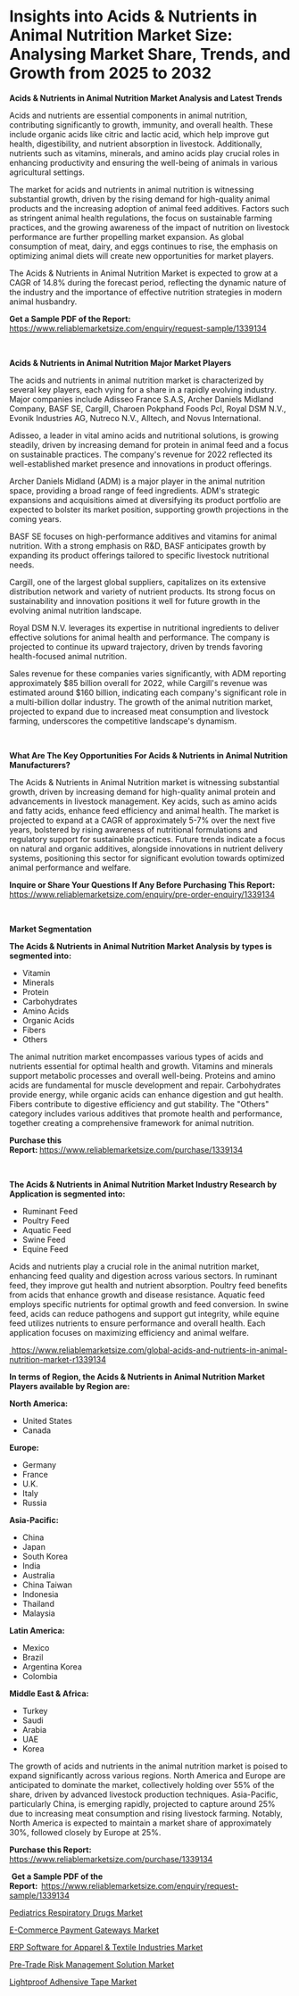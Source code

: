 <p><h1>Insights into Acids & Nutrients in Animal Nutrition Market Size: Analysing Market Share, Trends, and Growth from 2025 to 2032</h1></p><p><strong>Acids & Nutrients in Animal Nutrition Market Analysis and Latest Trends</strong></p>
<p><p>Acids and nutrients are essential components in animal nutrition, contributing significantly to growth, immunity, and overall health. These include organic acids like citric and lactic acid, which help improve gut health, digestibility, and nutrient absorption in livestock. Additionally, nutrients such as vitamins, minerals, and amino acids play crucial roles in enhancing productivity and ensuring the well-being of animals in various agricultural settings.</p><p>The market for acids and nutrients in animal nutrition is witnessing substantial growth, driven by the rising demand for high-quality animal products and the increasing adoption of animal feed additives. Factors such as stringent animal health regulations, the focus on sustainable farming practices, and the growing awareness of the impact of nutrition on livestock performance are further propelling market expansion. As global consumption of meat, dairy, and eggs continues to rise, the emphasis on optimizing animal diets will create new opportunities for market players.</p><p>The Acids & Nutrients in Animal Nutrition Market is expected to grow at a CAGR of 14.8% during the forecast period, reflecting the dynamic nature of the industry and the importance of effective nutrition strategies in modern animal husbandry.</p></p>
<p><strong>Get a Sample PDF of the Report:&nbsp;</strong> <a href="https://www.reliablemarketsize.com/enquiry/request-sample/1339134?utm_campaign=1897&utm_medium=2&utm_source=Github&utm_content=ia&utm_term=08012025&utm_id=acids-nutrients-in-animal-nutrition">https://www.reliablemarketsize.com/enquiry/request-sample/1339134</a></p>
<p>&nbsp;</p>
<p><strong>Acids & Nutrients in Animal Nutrition Major Market Players</strong></p>
<p><p>The acids and nutrients in animal nutrition market is characterized by several key players, each vying for a share in a rapidly evolving industry. Major companies include Adisseo France S.A.S, Archer Daniels Midland Company, BASF SE, Cargill, Charoen Pokphand Foods Pcl, Royal DSM N.V., Evonik Industries AG, Nutreco N.V., Alltech, and Novus International.</p><p>Adisseo, a leader in vital amino acids and nutritional solutions, is growing steadily, driven by increasing demand for protein in animal feed and a focus on sustainable practices. The company's revenue for 2022 reflected its well-established market presence and innovations in product offerings.</p><p>Archer Daniels Midland (ADM) is a major player in the animal nutrition space, providing a broad range of feed ingredients. ADM's strategic expansions and acquisitions aimed at diversifying its product portfolio are expected to bolster its market position, supporting growth projections in the coming years.</p><p>BASF SE focuses on high-performance additives and vitamins for animal nutrition. With a strong emphasis on R&D, BASF anticipates growth by expanding its product offerings tailored to specific livestock nutritional needs. </p><p>Cargill, one of the largest global suppliers, capitalizes on its extensive distribution network and variety of nutrient products. Its strong focus on sustainability and innovation positions it well for future growth in the evolving animal nutrition landscape.</p><p>Royal DSM N.V. leverages its expertise in nutritional ingredients to deliver effective solutions for animal health and performance. The company is projected to continue its upward trajectory, driven by trends favoring health-focused animal nutrition.</p><p>Sales revenue for these companies varies significantly, with ADM reporting approximately $85 billion overall for 2022, while Cargill's revenue was estimated around $160 billion, indicating each company's significant role in a multi-billion dollar industry. The growth of the animal nutrition market, projected to expand due to increased meat consumption and livestock farming, underscores the competitive landscape's dynamism.</p></p>
<p>&nbsp;</p>
<p><strong>What Are The Key Opportunities For Acids & Nutrients in Animal Nutrition Manufacturers?</strong></p>
<p><p>The Acids & Nutrients in Animal Nutrition market is witnessing substantial growth, driven by increasing demand for high-quality animal protein and advancements in livestock management. Key acids, such as amino acids and fatty acids, enhance feed efficiency and animal health. The market is projected to expand at a CAGR of approximately 5-7% over the next five years, bolstered by rising awareness of nutritional formulations and regulatory support for sustainable practices. Future trends indicate a focus on natural and organic additives, alongside innovations in nutrient delivery systems, positioning this sector for significant evolution towards optimized animal performance and welfare.</p></p>
<p><strong>Inquire or Share Your Questions If Any Before Purchasing This Report:</strong> <a href="https://www.reliablemarketsize.com/enquiry/pre-order-enquiry/1339134?utm_campaign=1897&utm_medium=2&utm_source=Github&utm_content=ia&utm_term=08012025&utm_id=acids-nutrients-in-animal-nutrition">https://www.reliablemarketsize.com/enquiry/pre-order-enquiry/1339134</a></p>
<p>&nbsp;</p>
<p><strong>Market Segmentation</strong></p>
<p><strong>The Acids & Nutrients in Animal Nutrition Market Analysis by types is segmented into:</strong></p>
<p><ul><li>Vitamin</li><li>Minerals</li><li>Protein</li><li>Carbohydrates</li><li>Amino Acids</li><li>Organic Acids</li><li>Fibers</li><li>Others</li></ul></p>
<p><p>The animal nutrition market encompasses various types of acids and nutrients essential for optimal health and growth. Vitamins and minerals support metabolic processes and overall well-being. Proteins and amino acids are fundamental for muscle development and repair. Carbohydrates provide energy, while organic acids can enhance digestion and gut health. Fibers contribute to digestive efficiency and gut stability. The "Others" category includes various additives that promote health and performance, together creating a comprehensive framework for animal nutrition.</p></p>
<p><strong>Purchase this Report:&nbsp;</strong><a href="https://www.reliablemarketsize.com/purchase/1339134?utm_campaign=1897&utm_medium=2&utm_source=Github&utm_content=ia&utm_term=08012025&utm_id=acids-nutrients-in-animal-nutrition">https://www.reliablemarketsize.com/purchase/1339134</a></p>
<p>&nbsp;</p>
<p><strong>The Acids & Nutrients in Animal Nutrition Market Industry Research by Application is segmented into:</strong></p>
<p><ul><li>Ruminant Feed</li><li>Poultry Feed</li><li>Aquatic Feed</li><li>Swine Feed</li><li>Equine Feed</li></ul></p>
<p><p>Acids and nutrients play a crucial role in the animal nutrition market, enhancing feed quality and digestion across various sectors. In ruminant feed, they improve gut health and nutrient absorption. Poultry feed benefits from acids that enhance growth and disease resistance. Aquatic feed employs specific nutrients for optimal growth and feed conversion. In swine feed, acids can reduce pathogens and support gut integrity, while equine feed utilizes nutrients to ensure performance and overall health. Each application focuses on maximizing efficiency and animal welfare.</p></p>
<p><a href="https://www.reliablemarketsize.com/global-acids-and-nutrients-in-animal-nutrition-market-r1339134?utm_campaign=1897&utm_medium=2&utm_source=Github&utm_content=ia&utm_term=08012025&utm_id=acids-nutrients-in-animal-nutrition">&nbsp;https://www.reliablemarketsize.com/global-acids-and-nutrients-in-animal-nutrition-market-r1339134</a></p>
<p><strong>In terms of Region, the Acids & Nutrients in Animal Nutrition Market Players available by Region are:</strong></p>
<p>
    <p> <strong> North America: </strong>
        <ul>
            <li>United States</li>
            <li>Canada</li>
        </ul>
        </p> 
    <p> <strong> Europe: </strong>
        <ul>
            <li>Germany</li>
            <li>France</li>
            <li>U.K.</li>
            <li>Italy</li>
            <li>Russia</li>
        </ul>
        </p> 
    <p> <strong> Asia-Pacific: </strong>
        <ul>
            <li>China</li>
            <li>Japan</li>
            <li>South Korea</li>
            <li>India</li>
            <li>Australia</li>
            <li>China Taiwan</li>
            <li>Indonesia</li>
            <li>Thailand</li>
            <li>Malaysia</li>
        </ul>
        </p> 
    <p> <strong> Latin America: </strong>
        <ul>
            <li>Mexico</li>
            <li>Brazil</li>
            <li>Argentina Korea</li>
            <li>Colombia</li>
        </ul>
        </p> 
    <p> <strong> Middle East & Africa: </strong>
        <ul>
            <li>Turkey</li>
            <li>Saudi</li>
            <li>Arabia</li>
            <li>UAE</li>
            <li>Korea</li>
        </ul>
    </p>
    </p>
<p><p>The growth of acids and nutrients in the animal nutrition market is poised to expand significantly across various regions. North America and Europe are anticipated to dominate the market, collectively holding over 55% of the share, driven by advanced livestock production techniques. Asia-Pacific, particularly China, is emerging rapidly, projected to capture around 25% due to increasing meat consumption and rising livestock farming. Notably, North America is expected to maintain a market share of approximately 30%, followed closely by Europe at 25%.</p></p>
<p><strong>Purchase this Report: </strong><a href="https://www.reliablemarketsize.com/purchase/1339134?utm_campaign=1897&utm_medium=2&utm_source=Github&utm_content=ia&utm_term=08012025&utm_id=acids-nutrients-in-animal-nutrition">https://www.reliablemarketsize.com/purchase/1339134</a></p>
<p>&nbsp;<strong>Get a Sample PDF of the Report:&nbsp;&nbsp;</strong><a href="https://www.reliablemarketsize.com/enquiry/request-sample/1339134?utm_campaign=1897&utm_medium=2&utm_source=Github&utm_content=ia&utm_term=08012025&utm_id=acids-nutrients-in-animal-nutrition">https://www.reliablemarketsize.com/enquiry/request-sample/1339134</a></p>
<p><strong></strong></p>
<p><p><a href="https://www.linkedin.com/pulse/pediatrics-respiratory-drugs-market-global-share-ranking-overall-sales-1udhe?utm_campaign=1897&utm_medium=2&utm_source=Github&utm_content=ia&utm_term=08012025&utm_id=acids-nutrients-in-animal-nutrition">Pediatrics Respiratory Drugs Market</a></p><p><a href="https://www.linkedin.com/pulse/e-commerce-payment-gateways-market-revenue-demand-forecast-81-cagr-from-i6p3e?utm_campaign=1897&utm_medium=2&utm_source=Github&utm_content=ia&utm_term=08012025&utm_id=acids-nutrients-in-animal-nutrition">E-Commerce Payment Gateways Market</a></p><p><a href="https://www.linkedin.com/pulse/erp-software-apparel-textile-industries-market-trend-analysis-suggests-n51oe?utm_campaign=1897&utm_medium=2&utm_source=Github&utm_content=ia&utm_term=08012025&utm_id=acids-nutrients-in-animal-nutrition">ERP Software for Apparel & Textile Industries Market</a></p><p><a href="https://www.linkedin.com/pulse/global-pre-trade-risk-management-solution-market-forecast-2025-2032-tvhie?utm_campaign=1897&utm_medium=2&utm_source=Github&utm_content=ia&utm_term=08012025&utm_id=acids-nutrients-in-animal-nutrition">Pre-Trade Risk Management Solution Market</a></p><p><a href="https://github.com/ChiragRP21/Market-Research-Report-List-7/blob/main/lightproof-adhensive-tape-market.md?utm_campaign=1897&utm_medium=2&utm_source=Github&utm_content=ia&utm_term=08012025&utm_id=acids-nutrients-in-animal-nutrition">Lightproof Adhensive Tape Market</a></p></p>